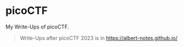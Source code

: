 # picoCTF
My Write-Ups of picoCTF.

> Write-Ups after picoCTF 2023 is in https://albert-notes.github.io/
